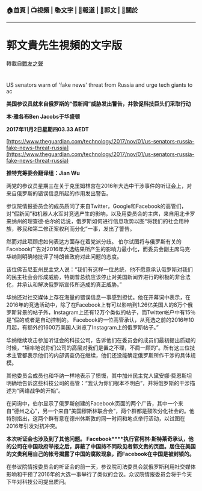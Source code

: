 ###  [:house:首頁](https://github.com/ourhimalayas/home) | [:tv:視頻](https://github.com/ourhimalayas/videos) | [:books:文字](https://github.com/ourhimalayas/txt) | [:newspaper:報道](https://github.com/ourhimalayas/news) | [:eagle:郭文](https://github.com/ourhimalayas/guomedia) | [:pray:關於](https://github.com/ourhimalayas/home/tree/master/about)
---
# 郭文貴先生視頻的文字版
轉載自[戰友之聲](http://littleantvoice.blogspot.com)

# 
US senators warn of 'fake news' threat from Russia and urge tech giants to ac



**美国参议员就来自俄罗斯的“假新闻”威胁发出警告，并敦促科技巨头们采取行动**

**本·雅各布Ben Jacobs于华盛顿**



**2017年11月2日星期四03.33 AEDT**



[https://www.theguardian.com/technology/2017/nov/01/us-senators-russia-fake-news-threat-russia](https://www.theguardian.com/technology/2017/nov/01/us-senators-russia-fake-news-threat-russia)





**推特党筹委会翻译组：Jian Wu**



两党的参议员星期三在关于克里姆林宫在2016年大选中干涉事件的听证会上，对来自俄罗斯的错误信息所起的作用发出警告。



参议院情报委员会的成员质问了来自Twitter，Google和Facebook的高管们，对“假新闻”和机器人水军对竞选产生的影响，以及用委员会的主席，来自用北卡罗来纳州的理查德·伯尔的话说，俄罗斯如何进行信息攻势以图“将我们的社会用种族，移民和第二修正案权利而分化”一事，发出了警告。



然而对此项顾虑如何表达方面存在着党派分歧。&nbsp;伯尔试图将与俄罗斯有关的Facebook广告对2016年大选结果所产生的影响力最小化，而委员会副主席马克·华纳则明确地批评了特朗普政府对此问题的态度。



该位佛吉尼亚州民主党人说：“我们有这样一位总统，他不愿意承认俄罗斯对我们的民主社会会形成威胁，特朗普总统应该停止对美国新闻界进行的积极的非合法化，并承认和解决俄罗斯宣传所造成的真正威胁。”



华纳还对社交媒体上存在海量的错误信息一事感到担忧。他在开幕词中表示，在2016年的竞选活动中，除了在Facebook上有可以影响到1.26亿美国人的8万个俄罗斯背景的帖子外，Instagram上还有12万个类似的帖子，而Twitter帐户中有15％是“假的或者是自动控制的。&nbsp;Facebook的一位高管承认，从竞选之前的2016年10月起，有额外的1600万美国人浏览了Instagram上的俄罗斯帖子。”



华纳继续攻击参加听证会的科技公司，告诉他们在委员会的成员们最初提出质疑的时候，“坦率地说你们公司的高层对我们是置之不理，不屑一顾的”。所有这三位技术主管都表示他们的内部调查仍在继续，他们还没能确定俄罗斯所作干涉的具体规模。



其他委员会成员也和华纳一样地表示了愤慨，其中加州民主党人黛安娜·费恩斯坦明确地告诉这些科技公司的高管：“我认为你们根本不明白”，并将俄罗斯的干涉描述为“网络战争的开始”。



在问询中，伯尔显示了俄罗斯创建的Facebook页面的两个广告，其中一个来自“德州之心”，另一个来自“美国穆斯林联合会”，两个群都是鼓吹分化社会的。他特别指出，这两个群有意在德州休斯敦的同一时间和地点举行活动，以试图在2016年引发对抗冲突。



**本次听证会也涉及到了其他问题。&nbsp;Facebook****执行官柯林·****斯特莱奇承认，他的公司在中国政府举报之后，屏蔽了中国持不同政见者郭文贵的页面。居住在美国的文贵利用自己的帐号揭露了中国的腐败现象，而Facebook****在中国是被封锁的。**



在参议院情报委员会的听证会的前一天，参议院司法委员会就俄罗斯利用社交媒体影响和干预了2016年的大选一事举行了类似的会议。众议院情报委员会将于今天下午对科技公司提出质问。